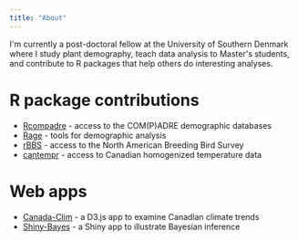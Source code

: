 ```yaml
---
title: "About"
---
```


I'm currently a post-doctoral fellow at the University of Southern Denmark where I study plant demography, teach data analysis to Master's students, and contribute to R packages that help others do interesting analyses.

# R package contributions

* [Rcompadre](https://jonesor.github.io/Rcompadre/) - access to the COM(P)ADRE demographic databases
* [Rage](https://github.com/jonesor/Rage) - tools for demographic analysis
* [rBBS](https://github.com/patrickbarks/rBBS) - access to the North American Breeding Bird Survey
* [cantempr](https://github.com/patrickbarks/cantempr) - access to Canadian homogenized temperature data

# Web apps
* [Canada-Clim](https://patrickbarks.github.io/canada-clim/) - a D3.js app to examine Canadian climate trends
* [Shiny-Bayes](https://patrickbarks.shinyapps.io/bayes/) - a Shiny app to illustrate Bayesian inference
